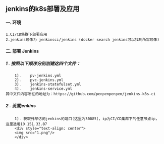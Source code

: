## jenkins的k8s部署及应用
#### 一. 环境
    1.CI/CD集群下部署应用
    2.jenkins镜像为 jenkinsci/jenkins (docker search jenkins可以找到所需镜像)
#### 二. 部署 Jenkins
#####    1 . 按照以下顺序分别创建这四个文件：
        1).    pv-jenkins.yml
        2).    pvc-jenkins.yml
        3).    jenkins-statefulset.yml
        4).    jenkins-service.yml
    其中文件内容所在的地址为：https://github.com/penpenpenpen/jenkins-k8s-ci
#####    2 . 设置jenkins
        1). 获取外部访问jenkins的端口(这里为30085)，ip为CI/CD集群下的任意节点ip，这里选用10.151.33.87
        <div style="text-align: center">
        <img src="1.png"/>
        </div>

